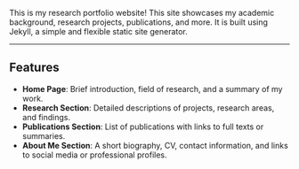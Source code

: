 This is my research portfolio website! This site showcases my academic background, research projects, publications, and more. It is built using Jekyll, a simple and flexible static site generator.

---

## Features

- **Home Page**: Brief introduction, field of research, and a summary of my work.
- **Research Section**: Detailed descriptions of projects, research areas, and findings.
- **Publications Section**: List of publications with links to full texts or summaries.
- **About Me Section**: A short biography, CV, contact information, and links to social media or professional profiles.

